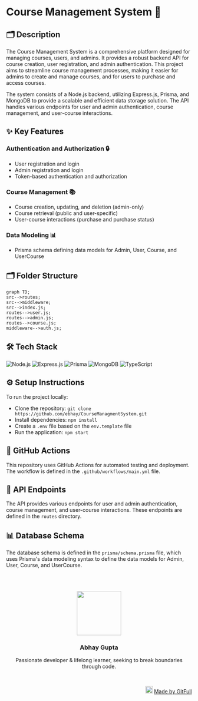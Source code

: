 # Course Management System 🚀

## 🗂️ Description

The Course Management System is a comprehensive platform designed for managing courses, users, and admins. It provides a robust backend API for course creation, user registration, and admin authentication. This project aims to streamline course management processes, making it easier for admins to create and manage courses, and for users to purchase and access courses.

The system consists of a Node.js backend, utilizing Express.js, Prisma, and MongoDB to provide a scalable and efficient data storage solution. The API handles various endpoints for user and admin authentication, course management, and user-course interactions.

## ✨ Key Features

### **Authentication and Authorization** 🔒

* User registration and login
* Admin registration and login
* Token-based authentication and authorization

### **Course Management** 📚

* Course creation, updating, and deletion (admin-only)
* Course retrieval (public and user-specific)
* User-course interactions (purchase and purchase status)

### **Data Modeling** 📊

* Prisma schema defining data models for Admin, User, Course, and UserCourse

## 🗂️ Folder Structure

```mermaid
graph TD;
src-->routes;
src-->middleware;
src-->index.js;
routes-->user.js;
routes-->admin.js;
routes-->course.js;
middleware-->auth.js;
```

## 🛠️ Tech Stack

![Node.js](https://img.shields.io/badge/Node.js-339933?logo=node.js&logoColor=white&style=for-the-badge)
![Express.js](https://img.shields.io/badge/Express.js-000?logo=express&logoColor=white&style=for-the-badge)
![Prisma](https://img.shields.io/badge/Prisma-4ea94b?logo=prisma&logoColor=white&style=for-the-badge)
![MongoDB](https://img.shields.io/badge/MongoDB-4ea94b?logo=mongodb&logoColor=white&style=for-the-badge)
![TypeScript](https://img.shields.io/badge/TypeScript-3178c6?logo=typescript&logoColor=white&style=for-the-badge)

## ⚙️ Setup Instructions

To run the project locally:

* Clone the repository: `git clone https://github.com/ebhay/CourseManagmentSystem.git`
* Install dependencies: `npm install`
* Create a `.env` file based on the `env.template` file
* Run the application: `npm start`

## 🚨 GitHub Actions

This repository uses GitHub Actions for automated testing and deployment. The workflow is defined in the `.github/workflows/main.yml` file.

## 📝 API Endpoints

The API provides various endpoints for user and admin authentication, course management, and user-course interactions. These endpoints are defined in the `routes` directory.

## 📊 Database Schema

The database schema is defined in the `prisma/schema.prisma` file, which uses Prisma's data modeling syntax to define the data models for Admin, User, Course, and UserCourse.



<br><br>
<div align="center">
<img src="https://avatars.githubusercontent.com/u/111756624?v=4" width="120" />
<h3>Abhay Gupta</h3>
<p>Passionate developer & lifelong learner, seeking to break boundaries through code.</p>
</div>
<br>
<p align="right">
<img src="https://gitfull.vercel.app/appLogo.png" width="20"/>  <a href="https://gitfull.vercel.app">Made by GitFull</a>
</p>
    